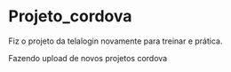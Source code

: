 # Projeto_cordova

Fiz o projeto da telalogin novamente para treinar e prática.

Fazendo upload de novos projetos cordova

